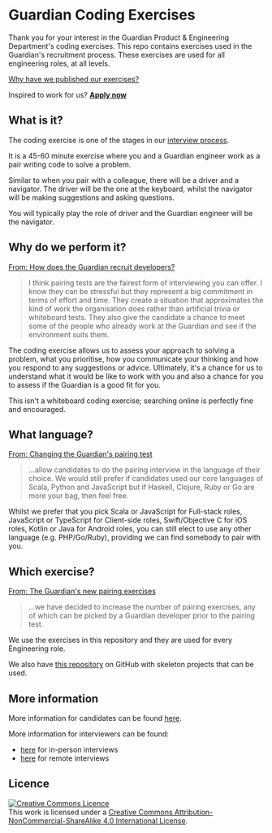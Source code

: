 # Guardian Coding Exercises

Thank you for your interest in the Guardian Product & Engineering Department's coding exercises. This repo contains exercises used in the Guardian's recruitment process. These exercises are used for all engineering roles, at all levels. 

[Why have we published our exercises?](https://www.theguardian.com/info/developer-blog/2016/jan/20/the-guardians-new-pairing-exercises)

Inspired to work for us? [**Apply now**](http://developers.theguardian.com/join-the-team.html)

## What is it?
The coding exercise is one of the stages in our [interview process](https://www.theguardian.com/info/developer-blog/2015/jan/20/how-does-the-guardian-recruit-developers).

It is a 45-60 minute exercise where you and a Guardian engineer work as a pair writing code to solve a problem.

Similar to when you pair with a colleague, there will be a driver and a navigator. The driver will be the one at the keyboard, whilst the navigator will be making suggestions and asking questions.

You will typically play the role of driver and the Guardian engineer will be the navigator.

## Why do we perform it?
[From: How does the Guardian recruit developers?](https://www.theguardian.com/info/developer-blog/2015/jan/20/how-does-the-guardian-recruit-developers)
> I think pairing tests are the fairest form of interviewing you can offer. I know they can be stressful but they represent a big commitment in terms of effort and time. They create a situation that approximates the kind of work the organisation does rather than artificial trivia or whiteboard tests. They also give the candidate a chance to meet some of the people who already work at the Guardian and see if the environment suits them.

The coding exercise allows us to assess your approach to solving a problem, what you prioritise, how you communicate your thinking and how you respond to any suggestions or advice. 
Ultimately, it's a chance for us to understand what it would be like to work with you and also a chance for you to assess if the Guardian is a good fit for you.

This isn't a whiteboard coding exercise; searching online is perfectly fine and encouraged.

## What language?
[From: Changing the Guardian's pairing test](https://www.theguardian.com/info/developer-blog/2014/may/28/changing-the-guardians-pairing-test)
> ...allow candidates to do the pairing interview in the language of their choice. We would still prefer if candidates used our core languages of Scala, Python and JavaScript but if Haskell, Clojure, Ruby or Go are more your bag, then feel free.

Whilst we prefer that you pick Scala or JavaScript for Full-stack roles, JavaScript or TypeScript for Client-side roles, Swift/Objective C for iOS roles, Kotlin or Java for Android roles, you can still elect to use any other language (e.g. PHP/Go/Ruby), providing we can find somebody to pair with you.

## Which exercise?
[From: The Guardian's new pairing exercises](https://www.theguardian.com/info/developer-blog/2016/jan/20/the-guardians-new-pairing-exercises)
> ...we have decided to increase the number of pairing exercises, any of which can be picked by a Guardian developer prior to the pairing test.

We use the exercises in this repository and they are used for every Engineering role.

We also have [this repository](https://github.com/guardian/pairing-test-project) on GitHub with skeleton projects that can be used.

## More information
More information for candidates can be found [here](./CANDIDATE_INFORMATION.md).

More information for interviewers can be found:
- [here](./PROCESS_IN_PERSON.md) for in-person interviews
- [here](./PROCESS_REMOTE.md) for remote interviews

## Licence

<a rel="license" href="http://creativecommons.org/licenses/by-nc-sa/4.0/"><img alt="Creative Commons Licence" style="border-width:0" src="https://i.creativecommons.org/l/by-nc-sa/4.0/80x15.png" /></a><br />This work is licensed under a <a rel="license" href="http://creativecommons.org/licenses/by-nc-sa/4.0/">Creative Commons Attribution-NonCommercial-ShareAlike 4.0 International License</a>.
